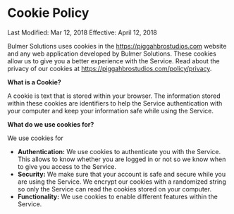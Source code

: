 # Cookie Policy
Last Modified: Mar 12, 2018
Effective: April 12, 2018

Bulmer Solutions uses cookies in the https://piggahbrostudios.com website and any web application developed by Bulmer Solutions. These cookies allow us to give you a better experience with the Service. Read about the privacy of our cookies at https://piggahbrostudios.com/policy/privacy. 

**What is a Cookie?**

A cookie is text that is stored within your browser. The information stored within these cookies are identifiers to help the Service authentication with your computer and keep your information safe while using the Service. 

**What do we use cookies for?**

We use cookies for
* **Authentication:** We use cookies to authenticate you with the Service. This allows to know whether you are logged in or not so we know when to give you access to the Service.
* **Security:** We make sure that your account is safe and secure while you are using the Service. We encrypt our cookies with a randomized string so only the Service can read the cookies stored on your computer.
* **Functionality:** We use cookies to enable different features within the Service. 